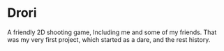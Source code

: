 # Drori
A friendly 2D shooting game, Including me and some of my friends. That was my very first project, which started as a dare, and the rest history.
